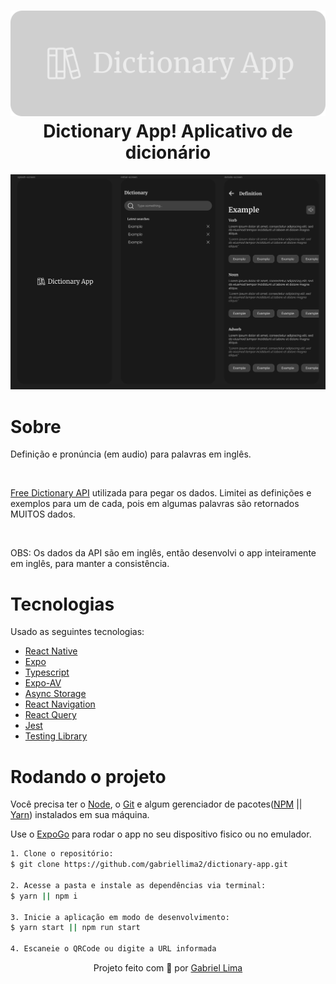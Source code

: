 <h1 align="center">
    <img alt="Logo" src="./public/github/logo.svg" />
    <br>
    Dictionary App! Aplicativo de dicionário
</h1>

<div align="center">
  <img src="./public/github/figma-print.jpg" alt="demonstração do projeto" >
</div>

# Sobre

Definição e pronúncia (em audio) para palavras em inglês.

<br />

[Free Dictionary API](https://dictionaryapi.dev/) utilizada para pegar os dados.
Limitei as definições e exemplos para um de cada, pois em algumas palavras são
retornados MUITOS dados.

<br />

OBS: Os dados da API são em inglês, então desenvolvi o app inteiramente em inglês, para manter a consistência.

# Tecnologias

Usado as seguintes tecnologias:

- [React Native](https://reactnative.dev/)
- [Expo](https://expo.dev/)
- [Typescript](https://www.typescriptlang.org/)
- [Expo-AV](https://docs.expo.dev/versions/latest/sdk/av/)
- [Async Storage](https://react-native-async-storage.github.io/async-storage/docs/usage/)
- [React Navigation](https://reactnavigation.org/)
- [React Query](https://react-query-v2.tanstack.com/)
- [Jest](https://jestjs.io/pt-BR/)
- [Testing Library](https://testing-library.com/docs/react-native-testing-library/intro/)

# Rodando o projeto

Você precisa ter o [Node](https://nodejs.org/en/), o [Git](https://git-scm.com/) e algum gerenciador de pacotes([NPM](https://docs.npmjs.com/downloading-and-installing-node-js-and-npm/) || [Yarn](https://classic.yarnpkg.com/lang/en/docs/install)) instalados em sua máquina.

Use o [ExpoGo](https://expo.dev/client) para rodar o app no seu dispositivo fisico ou no emulador.

```bash
1. Clone o repositório:
$ git clone https://github.com/gabriellima2/dictionary-app.git

2. Acesse a pasta e instale as dependências via terminal:
$ yarn || npm i

3. Inicie a aplicação em modo de desenvolvimento:
$ yarn start || npm run start

4. Escaneie o QRCode ou digite a URL informada
```

<p align="center">Projeto feito com 💙 por <a href="https://www.linkedin.com/in/gabriel-lima-860612236">Gabriel Lima</a></p>
